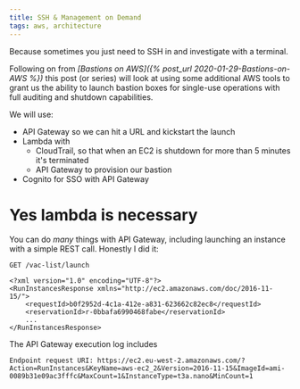 ```yaml
---
title: SSH & Management on Demand
tags: aws, architecture
---
```


Because sometimes you just need to SSH in and investigate with a terminal.

Following on from _[Bastions on AWS]({% post_url 2020-01-29-Bastions-on-AWS %})_ this post (or series) will look at using some additional AWS tools to grant us the ability to launch bastion boxes for single-use operations with full auditing and shutdown capabilities.

We will use:

* API Gateway so we can hit a URL and kickstart the launch
* Lambda with
  * CloudTrail, so that when an EC2 is shutdown for more than 5 minutes it's terminated
  * API Gateway to provision our bastion
* Cognito for SSO with API Gateway

# Yes lambda is necessary

You can do *many* things with API Gateway, including launching an instance with a simple REST call. Honestly I did it:
```
GET /vac-list/launch

<?xml version="1.0" encoding="UTF-8"?>
<RunInstancesResponse xmlns="http://ec2.amazonaws.com/doc/2016-11-15/">
    <requestId>b0f2952d-4c1a-412e-a831-623662c82ec8</requestId>
    <reservationId>r-0bbafa6990468fabe</reservationId>
    ...
</RunInstancesResponse>
```
The API Gateway execution log includes
```
Endpoint request URI: https://ec2.eu-west-2.amazonaws.com/?Action=RunInstances&KeyName=aws-ec2_2&Version=2016-11-15&ImageId=ami-0089b31e09ac3fffc&MaxCount=1&InstanceType=t3a.nano&MinCount=1
```
